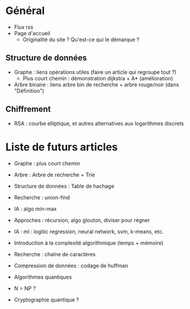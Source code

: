# Général

- Flux rss
- Page d'accueil
   - Originalité du site ? Qu'est-ce qui le démarque ?

## Structure de données

- Graphe : liens opérations utiles (faire un article qui regroupe tout ?)
   - Plus court chemin : démonstration dijkstra + A* (amélioration)
- Arbre binaire : liens arbre bin de recherche + arbre rouge/noir (dans "Définition")

## Chiffrement

- RSA : courbe elliptique, et autres alternatives aux logarithmes discrets

# Liste de futurs articles

- Graphe : plus court chemin
- Arbre : Arbre de recherche + Trie
- Structure de données : Table de hachage
- Recherche : union-find
- IA : algo min-max
- Approches : récursion, algo glouton, diviser pour régner
- IA : ml : logitic regression, neural network, svm, k-means, etc.



- Introduction à la complexité algorithmique (temps + mémoire)
- Recherche : chaîne de caractères
- Compression de données : codage de huffman
- Algorithmes quantiques
- N = NP ?
- Cryptographie quantique ?
